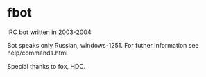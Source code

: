 # fbot
IRC bot written in 2003-2004

Bot speaks only Russian, windows-1251.
For futher information see help/commands.html

Special thanks to fox, HDC.
